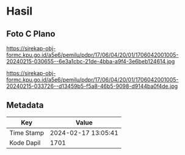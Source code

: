 # Hasil

## Foto C Plano

https://sirekap-obj-formc.kpu.go.id/a5e6/pemilu/pdpr/17/06/04/20/01/1706042001005-20240215-030655--6e3a1cbc-21de-4bba-a9f4-3e6beb124614.jpg

https://sirekap-obj-formc.kpu.go.id/a5e6/pemilu/pdpr/17/06/04/20/01/1706042001005-20240215-033726--d13459b5-f5a8-46b5-9098-d9144ba0f4de.jpg


## Metadata

| Key        | Value               |
| ---------- | ------------------- |
| Time Stamp | 2024-02-17 13:05:41 |
| Kode Dapil | 1701                |



